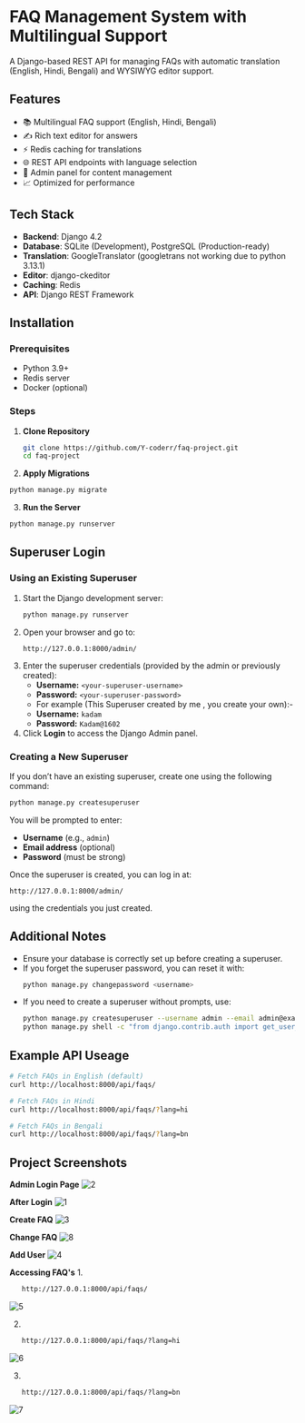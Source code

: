 # FAQ Management System with Multilingual Support

A Django-based REST API for managing FAQs with automatic translation (English, Hindi, Bengali) and WYSIWYG editor support.

## Features

- 📚 Multilingual FAQ support (English, Hindi, Bengali)
- ✍️ Rich text editor for answers
- ⚡ Redis caching for translations
- 🌐 REST API endpoints with language selection
- 🔐 Admin panel for content management
- 📈 Optimized for performance

## Tech Stack

- **Backend**: Django 4.2
- **Database**: SQLite (Development), PostgreSQL (Production-ready)
- **Translation**: GoogleTranslator (googletrans not working due to python 3.13.1)
- **Editor**: django-ckeditor
- **Caching**: Redis
- **API**: Django REST Framework

## Installation

### Prerequisites
- Python 3.9+
- Redis server
- Docker (optional)

### Steps

1. **Clone Repository**
   ```bash
   git clone https://github.com/Y-coderr/faq-project.git
   cd faq-project

2. **Apply Migrations**
```bash
python manage.py migrate
```

3. **Run the Server**
```bash
python manage.py runserver
```

## Superuser Login

### Using an Existing Superuser
1. Start the Django development server:
   ```bash
   python manage.py runserver
   ```
2. Open your browser and go to:
   ```
   http://127.0.0.1:8000/admin/
   ```
3. Enter the superuser credentials (provided by the admin or previously created):
   - **Username:** `<your-superuser-username>`
   - **Password:** `<your-superuser-password>`
   - For example (This Superuser created by me , you create your own):-
   - **Username:** `kadam`
   - **Password:** `Kadam@1602`
4. Click **Login** to access the Django Admin panel.

### Creating a New Superuser
If you don’t have an existing superuser, create one using the following command:
```bash
python manage.py createsuperuser
```
You will be prompted to enter:
- **Username** (e.g., `admin`)
- **Email address** (optional)
- **Password** (must be strong)

Once the superuser is created, you can log in at:
```
http://127.0.0.1:8000/admin/
```
using the credentials you just created.

## Additional Notes
- Ensure your database is correctly set up before creating a superuser.
- If you forget the superuser password, you can reset it with:
  ```bash
  python manage.py changepassword <username>
  ```
- If you need to create a superuser without prompts, use:
  ```bash
  python manage.py createsuperuser --username admin --email admin@example.com --noinput
  python manage.py shell -c "from django.contrib.auth import get_user_model; User = get_user_model(); User.objects.filter(username='admin').update(password='pbkdf2_sha256$...')"


## Example API Useage
```bash
# Fetch FAQs in English (default)
curl http://localhost:8000/api/faqs/

# Fetch FAQs in Hindi
curl http://localhost:8000/api/faqs/?lang=hi

# Fetch FAQs in Bengali
curl http://localhost:8000/api/faqs/?lang=bn
```

  
## Project Screenshots
   **Admin Login Page**
![2](https://github.com/user-attachments/assets/a2a2d137-5de4-44ba-8e71-80057e36752e)

   **After Login**
![1](https://github.com/user-attachments/assets/71463e2b-a4e5-4f9c-940d-35884fab12a6)

   **Create FAQ**
![3](https://github.com/user-attachments/assets/df4a45de-8d9f-406b-a87b-2d81b397419b)

   **Change FAQ**
![8](https://github.com/user-attachments/assets/c73e8382-648d-4988-aef8-51e38e27a275)

   **Add User**
![4](https://github.com/user-attachments/assets/ff697126-0904-4120-a352-dd036ef1db8e)

   **Accessing FAQ's**
   1.
   ```bash
      http://127.0.0.1:8000/api/faqs/
   ```
![5](https://github.com/user-attachments/assets/95c51b04-2418-43af-a8ab-f5faaf9cbf68)

   2.
   ```bash
      http://127.0.0.1:8000/api/faqs/?lang=hi
   ```
![6](https://github.com/user-attachments/assets/90e3f3d4-27e0-4fbe-9318-96e40ead062c)

   3.
   ```bash
      http://127.0.0.1:8000/api/faqs/?lang=bn
   ```
![7](https://github.com/user-attachments/assets/35a9dfea-e973-40d5-82d8-9f38d4a55050)
